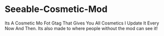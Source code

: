 # Seeable-Cosmetic-Mod
Its A Cosmetic Mo Fot Gtag That Gives You All Cosmetics I Update It Every Now And Then. Its also made to where people without the mod can see it!
